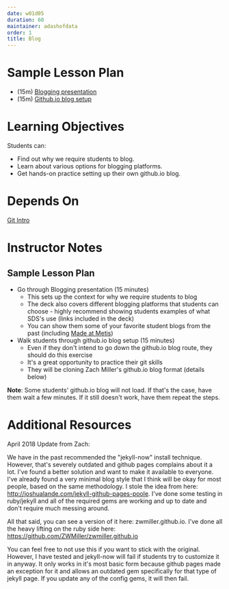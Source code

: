 ```yaml
---
date: w01d05
duration: 60
maintainer: adashofdata
order: 1
title: Blog
---
```


# Sample Lesson Plan

* (15m) [Blogging presentation](Blogging.pptx)
* (15m) [Github.io blog setup](github_blog_steps.md)

# Learning Objectives

Students can:
* Find out why we require students to blog.
* Learn about various options for blogging platforms.
* Get hands-on practice setting up their own github.io blog.

# Depends On

[Git Intro](https://github.com/thisismetis/dscurriculum_gamma/tree/master/curriculum/project-01/git-1)

# Instructor Notes

## Sample Lesson Plan
* Go through Blogging presentation (15 minutes)
   - This sets up the context for why we require students to blog
   - The deck also covers different blogging platforms that students can choose - highly recommend showing students examples of what SDS's use (links included in the deck)
   - You can show them some of your favorite student blogs from the past (including [Made at Metis](https://www.thisismetis.com/made-at-metis))
* Walk students through github.io blog setup (15 minutes)
   - Even if they don't intend to go down the github.io blog route, they should do this exercise
   - It's a great opportunity to practice their git skills
   - They will be cloning Zach Miller's github.io blog format (details below)

**Note**: Some students' github.io blog will not load. If that's the case, have them wait a few minutes. If it still doesn't work, have them repeat the steps.

# Additional Resources

April 2018 Update from Zach:

We have in the past recommended the "jekyll-now" install technique. However, that's severely outdated and github pages complains about it a lot. I've found a better solution and want to make it available to everyone. I've already found a very minimal blog style that I think will be okay for most people, based on the same methodology. I stole the idea from here: http://joshualande.com/jekyll-github-pages-poole. I've done some testing in ruby/jekyll and all of the required gems are working and up to date and don't require much messing around.

All that said, you can see a version of it here: zwmiller.github.io. I've done all the heavy lifting on the ruby side here: https://github.com/ZWMiller/zwmiller.github.io

You can feel free to not use this if you want to stick with the original. However, I have tested and jekyll-now will fail if students try to customize it in anyway. It only works in it's most basic form because github pages made an exception for it and allows an outdated gem specifically for that type of jekyll page. If you update any of the config gems, it will then fail.